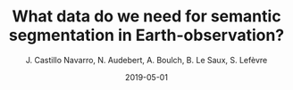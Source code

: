 ---
title: 'What data do we need for semantic segmentation in Earth-observation?'
collection: publications
permalink: /publications/2019-JURSE-semi
excerpt: ''
date: 2019-05-01
venue: 'IEEE Joint Urban Remote Sensing Event (JURSE’2019)'
paperurl: ''
type: 'conference'
author : 'J. Castillo Navarro, N. Audebert, A. Boulch, B. Le Saux, S. Lefèvre'
teaser: publications/2019-JURSE-semi.png
---